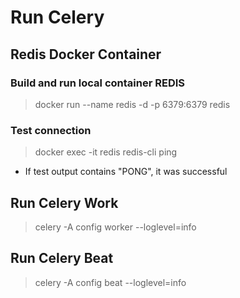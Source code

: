 # Run Celery

## Redis Docker Container

### Build and run local container REDIS
> docker run --name redis -d -p 6379:6379 redis

### Test connection
> docker exec -it redis redis-cli ping

- If test output contains "PONG", it was successful

## Run Celery Work
> celery -A config worker --loglevel=info 

## Run Celery Beat
> celery -A config beat --loglevel=info

